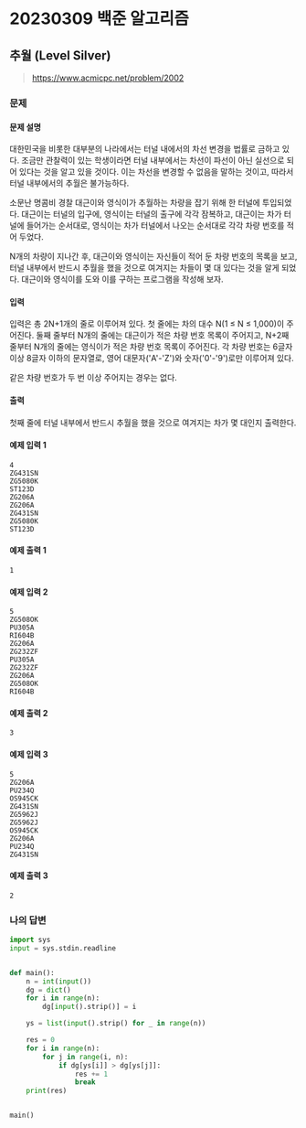 # 20230309 백준 알고리즘

## 추월 (Level Silver)
> https://www.acmicpc.net/problem/2002

### 문제
#### 문제 설명
대한민국을 비롯한 대부분의 나라에서는 터널 내에서의 차선 변경을 법률로 금하고 있다. 조금만 관찰력이 있는 학생이라면 터널 내부에서는 차선이 파선이 아닌 실선으로 되어 있다는 것을 알고 있을 것이다. 이는 차선을 변경할 수 없음을 말하는 것이고, 따라서 터널 내부에서의 추월은 불가능하다.

소문난 명콤비 경찰 대근이와 영식이가 추월하는 차량을 잡기 위해 한 터널에 투입되었다. 대근이는 터널의 입구에, 영식이는 터널의 출구에 각각 잠복하고, 대근이는 차가 터널에 들어가는 순서대로, 영식이는 차가 터널에서 나오는 순서대로 각각 차량 번호를 적어 두었다.

N개의 차량이 지나간 후, 대근이와 영식이는 자신들이 적어 둔 차량 번호의 목록을 보고, 터널 내부에서 반드시 추월을 했을 것으로 여겨지는 차들이 몇 대 있다는 것을 알게 되었다. 대근이와 영식이를 도와 이를 구하는 프로그램을 작성해 보자.

#### 입력
입력은 총 2N+1개의 줄로 이루어져 있다. 첫 줄에는 차의 대수 N(1 ≤ N ≤ 1,000)이 주어진다. 둘째 줄부터 N개의 줄에는 대근이가 적은 차량 번호 목록이 주어지고, N+2째 줄부터 N개의 줄에는 영식이가 적은 차량 번호 목록이 주어진다. 각 차량 번호는 6글자 이상 8글자 이하의 문자열로, 영어 대문자('A'-'Z')와 숫자('0'-'9')로만 이루어져 있다.

같은 차량 번호가 두 번 이상 주어지는 경우는 없다.

#### 출력
첫째 줄에 터널 내부에서 반드시 추월을 했을 것으로 여겨지는 차가 몇 대인지 출력한다.

#### 예제 입력 1
```
4
ZG431SN
ZG5080K
ST123D
ZG206A
ZG206A
ZG431SN
ZG5080K
ST123D
```

#### 예제 출력 1
```
1
```

#### 예제 입력 2
```
5
ZG508OK
PU305A
RI604B
ZG206A
ZG232ZF
PU305A
ZG232ZF
ZG206A
ZG508OK
RI604B
```

#### 예제 출력 2
```
3
```

#### 예제 입력 3
```
5
ZG206A
PU234Q
OS945CK
ZG431SN
ZG5962J
ZG5962J
OS945CK
ZG206A
PU234Q
ZG431SN
```

#### 예제 출력 3
```
2
```

### 나의 답변
```python
import sys
input = sys.stdin.readline


def main():
    n = int(input())
    dg = dict()
    for i in range(n):
        dg[input().strip()] = i

    ys = list(input().strip() for _ in range(n))

    res = 0
    for i in range(n):
        for j in range(i, n):
            if dg[ys[i]] > dg[ys[j]]:
                res += 1
                break
    print(res)


main()
```